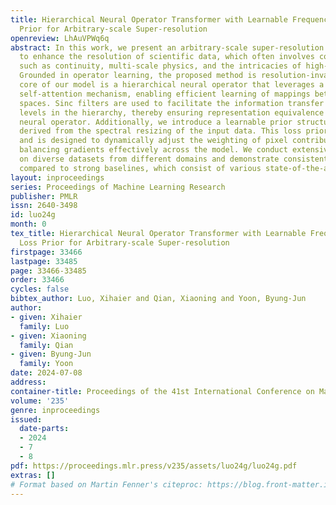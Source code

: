```yaml
---
title: Hierarchical Neural Operator Transformer with Learnable Frequency-aware Loss
  Prior for Arbitrary-scale Super-resolution
openreview: LhAuVPWq6q
abstract: In this work, we present an arbitrary-scale super-resolution (SR) method
  to enhance the resolution of scientific data, which often involves complex challenges
  such as continuity, multi-scale physics, and the intricacies of high-frequency signals.
  Grounded in operator learning, the proposed method is resolution-invariant. The
  core of our model is a hierarchical neural operator that leverages a Galerkin-type
  self-attention mechanism, enabling efficient learning of mappings between function
  spaces. Sinc filters are used to facilitate the information transfer across different
  levels in the hierarchy, thereby ensuring representation equivalence in the proposed
  neural operator. Additionally, we introduce a learnable prior structure that is
  derived from the spectral resizing of the input data. This loss prior is model-agnostic
  and is designed to dynamically adjust the weighting of pixel contributions, thereby
  balancing gradients effectively across the model. We conduct extensive experiments
  on diverse datasets from different domains and demonstrate consistent improvements
  compared to strong baselines, which consist of various state-of-the-art SR methods.
layout: inproceedings
series: Proceedings of Machine Learning Research
publisher: PMLR
issn: 2640-3498
id: luo24g
month: 0
tex_title: Hierarchical Neural Operator Transformer with Learnable Frequency-aware
  Loss Prior for Arbitrary-scale Super-resolution
firstpage: 33466
lastpage: 33485
page: 33466-33485
order: 33466
cycles: false
bibtex_author: Luo, Xihaier and Qian, Xiaoning and Yoon, Byung-Jun
author:
- given: Xihaier
  family: Luo
- given: Xiaoning
  family: Qian
- given: Byung-Jun
  family: Yoon
date: 2024-07-08
address:
container-title: Proceedings of the 41st International Conference on Machine Learning
volume: '235'
genre: inproceedings
issued:
  date-parts:
  - 2024
  - 7
  - 8
pdf: https://proceedings.mlr.press/v235/assets/luo24g/luo24g.pdf
extras: []
# Format based on Martin Fenner's citeproc: https://blog.front-matter.io/posts/citeproc-yaml-for-bibliographies/
---
```

